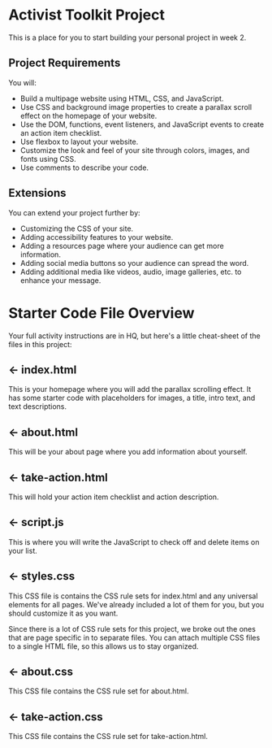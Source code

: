 # Activist Toolkit Project

This is a place for you to start building your personal project in week 2.

## Project Requirements
You will:
- Build a multipage website using HTML, CSS, and JavaScript.
- Use CSS and background image properties to create a parallax scroll effect on the homepage of your website.
- Use the DOM, functions, event listeners, and JavaScript events to create an action item checklist.
- Use flexbox to layout your website.
- Customize the look and feel of your site through colors, images, and  fonts using CSS. 
- Use comments to describe your code.



## Extensions
You can extend your project further by:
- Customizing the CSS of your site. 
- Adding accessibility features to your website. 
- Adding a resources page where your audience can get more information. 
- Adding social media buttons so your audience can spread the word. 
- Adding additional media like videos, audio, image galleries, etc. to enhance your message.


# Starter Code File Overview
Your full activity instructions are in HQ, but here's a little cheat-sheet of the files in this project:

## ← index.html
This is your homepage where you will add the parallax scrolling effect. It has some starter code with placeholders for images, a title, intro text, and text descriptions.

## ← about.html
This will be your about page where you add information about yourself.

## ← take-action.html
This will hold your action item checklist and action description.

## ← script.js
This is where you will write the JavaScript to check off and delete items on your list. 

## ← styles.css
This CSS file is contains the CSS rule sets for index.html and any universal elements
for all pages. We've already included a lot of
them for you, but you should customize it as you want. 

Since there is a lot of CSS rule sets for this project, we broke out the ones that 
are page specific in to separate files. You can attach multiple CSS files to a single HTML 
file, so this allows us to stay organized.

## ← about.css
This CSS file contains the CSS rule set for about.html. 

## ← take-action.css
This CSS file contains the CSS rule set for take-action.html. 
